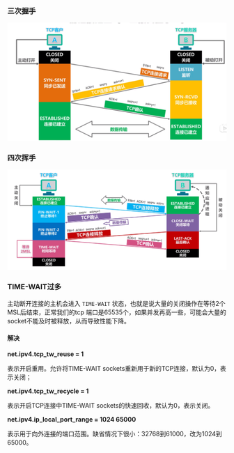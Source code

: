 ### 三次握手

![深度截图_选择区域_20191226222034](img/深度截图_选择区域_20191226222034.png)

### 四次挥手

![深度截图_选择区域_20191226222130](img/深度截图_选择区域_20191226222130.png)



### TIME-WAIT过多

主动断开连接的主机会进入 `TIME-WAIT` 状态，也就是说大量的关闭操作在等待2个MSL后结束，正常我们的tcp 端口是65535个，如果并发再高一些，可能会大量的socket不能及时被释放，从而导致性能下降。

#### 解决

**net.ipv4.tcp_tw_reuse = 1**

表示开启重用。允许将TIME-WAIT sockets重新用于新的TCP连接，默认为0，表示关闭；

**net.ipv4.tcp_tw_recycle = 1**

表示开启TCP连接中TIME-WAIT sockets的快速回收，默认为0，表示关闭。

**net.ipv4.ip_local_port_range = 1024 65000**

表示用于向外连接的端口范围。缺省情况下很小：32768到61000，改为1024到65000。
